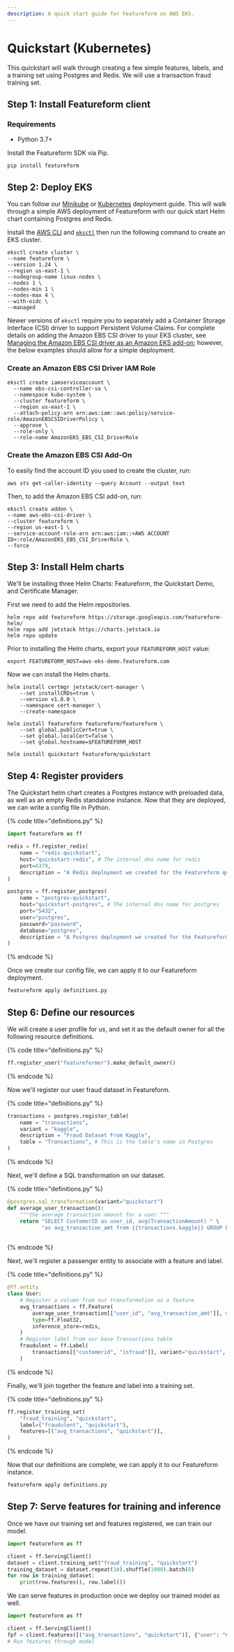 ```yaml
---
description: A quick start guide for Featureform on AWS EKS.
---
```


# Quickstart (Kubernetes)

This quickstart will walk through creating a few simple features, labels, and a training set using Postgres and Redis. We will use a transaction fraud training set.

## Step 1: Install Featureform client

### Requirements

- Python 3.7+

Install the Featureform SDK via Pip.

```shell
pip install featureform
```

## Step 2: Deploy EKS

You can follow our [Minikube](../minikube.md) or [Kubernetes](kubernetes.md) deployment guide. This will walk through a simple AWS deployment of Featureform with our quick start Helm chart containing Postgres and Redis.

Install the [AWS CLI](https://docs.aws.amazon.com/cli/latest/userguide/getting-started-install.html) and [`eksctl`](https://eksctl.io/introduction/#installation) then run the following command to create an EKS cluster.

```shell
eksctl create cluster \
--name featureform \
--version 1.24 \
--region us-east-1 \
--nodegroup-name linux-nodes \
--nodes 1 \
--nodes-min 1 \
--nodes-max 4 \
--with-oidc \
--managed
```

Newer versions of `eksctl` require you to separately add a Container Storage Interface (CSI) driver to support Persistent Volume Claims. For complete details on adding the Amazon EBS CSI driver to your EKS cluster, see [Managing the Amazon EBS CSI driver as an Amazon EKS add-on](https://docs.aws.amazon.com/eks/latest/userguide/managing-ebs-csi.html); however, the below examples should allow for a simple deployment.

### Create an Amazon EBS CSI Driver IAM Role

```shell
eksctl create iamserviceaccount \
  --name ebs-csi-controller-sa \
  --namespace kube-system \
  --cluster featureform \
  --region us-east-1 \
  --attach-policy-arn arn:aws:iam::aws:policy/service-role/AmazonEBSCSIDriverPolicy \
  --approve \
  --role-only \
  --role-name AmazonEKS_EBS_CSI_DriverRole
```

### Create the Amazon EBS CSI Add-On

To easily find the account ID you used to create the cluster, run:

```shell
aws sts get-caller-identity --query Account --output text
```

Then, to add the Amazon EBS CSI add-on, run:

```shell
eksctl create addon \
--name aws-ebs-csi-driver \
--cluster featureform \
--region us-east-1 \
--service-account-role-arn arn:aws:iam::<AWS ACCOUNT ID>:role/AmazonEKS_EBS_CSI_DriverRole \
--force
```

## Step 3: Install Helm charts

We'll be installing three Helm Charts: Featureform, the Quickstart Demo, and Certificate Manager.

First we need to add the Helm repositories.

```shell
helm repo add featureform https://storage.googleapis.com/featureform-helm/ 
helm repo add jetstack https://charts.jetstack.io 
helm repo update
```

Prior to installing the Helm charts, export your `FEATUREFORM_HOST` value:

```shell
export FEATUREFORM_HOST=aws-eks-demo.featureform.com
```

Now we can install the Helm charts.

```shell
helm install certmgr jetstack/cert-manager \
    --set installCRDs=true \
    --version v1.8.0 \
    --namespace cert-manager \
    --create-namespace
    
helm install featureform featureform/featureform \
    --set global.publicCert=true \
    --set global.localCert=false \
    --set global.hostname=$FEATUREFORM_HOST
    
helm install quickstart featureform/quickstart
```

## Step 4: Register providers

The Quickstart helm chart creates a Postgres instance with preloaded data, as well as an empty Redis standalone instance. Now that they are deployed, we can write a config file in Python.

{% code title="definitions.py" %}

```python
import featureform as ff

redis = ff.register_redis(
    name = "redis-quickstart",
    host="quickstart-redis", # The internal dns name for redis
    port=6379,
    description = "A Redis deployment we created for the Featureform quickstart"
)

postgres = ff.register_postgres(
    name = "postgres-quickstart",
    host="quickstart-postgres", # The internal dns name for postgres
    port="5432",
    user="postgres",
    password="password",
    database="postgres",
    description = "A Postgres deployment we created for the Featureform quickstart"
)
```

{% endcode %}

Once we create our config file, we can apply it to our Featureform deployment.

```bash
featureform apply definitions.py
```

## Step 6: Define our resources

We will create a user profile for us, and set it as the default owner for all the following resource definitions.

{% code title="definitions.py" %}

```python
ff.register_user("featureformer").make_default_owner()
```

{% endcode %}

Now we'll register our  user fraud dataset in Featureform.

{% code title="definitions.py" %}

```python
transactions = postgres.register_table(
    name = "transactions",
    variant = "kaggle",
    description = "Fraud Dataset From Kaggle",
    table = "Transactions", # This is the table's name in Postgres
)
```

{% endcode %}

Next, we'll define a SQL transformation on our dataset.

{% code title="definitions.py" %}

```python
@postgres.sql_transformation(variant="quickstart")
def average_user_transaction():
    """the average transaction amount for a user """
    return "SELECT CustomerID as user_id, avg(TransactionAmount) " \
           "as avg_transaction_amt from {{transactions.kaggle}} GROUP BY user_id"
    
```

{% endcode %}

Next, we'll register a passenger entity to associate with a feature and label.

{% code title="definitions.py" %}

```python
@ff.entity
class User:
    # Register a column from our transformation as a feature
    avg_transactions = ff.Feature(
        average_user_transaction[["user_id", "avg_transaction_amt"]], # We can optional include the `timestamp_column` "timestamp" here
        type=ff.Float32,
        inference_store=redis,
    )
    # Register label from our base Transactions table
    fraudulent = ff.Label(
        transactions[["customerid", "isfraud"]], variant="quickstart", type=ff.Bool
    )
```

{% endcode %}

Finally, we'll join together the feature and label into a training set.

{% code title="definitions.py" %}

```python
ff.register_training_set(
    "fraud_training", "quickstart",
    label=("fraudulent", "quickstart"),
    features=[("avg_transactions", "quickstart")],
)
```

{% endcode %}

Now that our definitions are complete, we can apply it to our Featureform instance.

```bash
featureform apply definitions.py
```

## Step 7: Serve features for training and inference

Once we have our training set and features registered, we can train our model.

```python
import featureform as ff

client = ff.ServingClient()
dataset = client.training_set("fraud_training", "quickstart")
training_dataset = dataset.repeat(10).shuffle(1000).batch(8)
for row in training_dataset:
    print(row.features(), row.label())
```

We can serve features in production once we deploy our trained model as well.

```python
import featureform as ff

client = ff.ServingClient()
fpf = client.features([("avg_transactions", "quickstart")], {"user": "C1410926"})
# Run features through model
```
